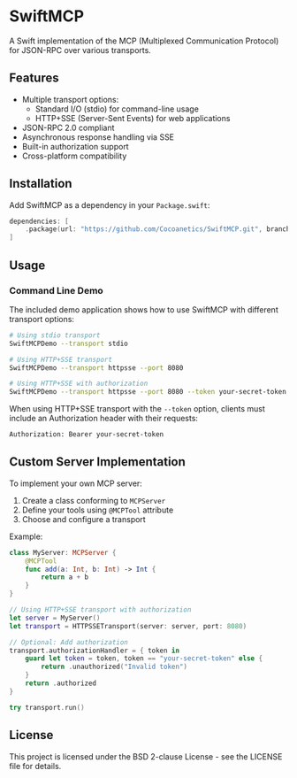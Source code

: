 # SwiftMCP

A Swift implementation of the MCP (Multiplexed Communication Protocol) for JSON-RPC over various transports.

## Features

- Multiple transport options:
  - Standard I/O (stdio) for command-line usage
  - HTTP+SSE (Server-Sent Events) for web applications
- JSON-RPC 2.0 compliant
- Asynchronous response handling via SSE
- Built-in authorization support
- Cross-platform compatibility

## Installation

Add SwiftMCP as a dependency in your `Package.swift`:

```swift
dependencies: [
    .package(url: "https://github.com/Cocoanetics/SwiftMCP.git", branch: "main")
]
```

## Usage

### Command Line Demo

The included demo application shows how to use SwiftMCP with different transport options:

```bash
# Using stdio transport
SwiftMCPDemo --transport stdio

# Using HTTP+SSE transport
SwiftMCPDemo --transport httpsse --port 8080

# Using HTTP+SSE with authorization
SwiftMCPDemo --transport httpsse --port 8080 --token your-secret-token
```

When using HTTP+SSE transport with the `--token` option, clients must include an Authorization header with their requests:

```bash
Authorization: Bearer your-secret-token
```

## Custom Server Implementation

To implement your own MCP server:

1. Create a class conforming to `MCPServer`
2. Define your tools using `@MCPTool` attribute
3. Choose and configure a transport

Example:

```swift
class MyServer: MCPServer {
    @MCPTool
    func add(a: Int, b: Int) -> Int {
        return a + b
    }
}

// Using HTTP+SSE transport with authorization
let server = MyServer()
let transport = HTTPSSETransport(server: server, port: 8080)

// Optional: Add authorization
transport.authorizationHandler = { token in
    guard let token = token, token == "your-secret-token" else {
        return .unauthorized("Invalid token")
    }
    return .authorized
}

try transport.run()
```

## License

This project is licensed under the BSD 2-clause License - see the LICENSE file for details. 
